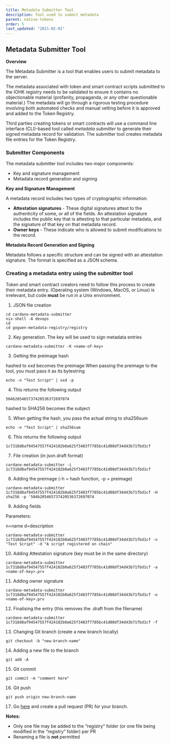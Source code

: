 ```yaml
---
title: Metadata Submitter Tool
description: Tool used to submit metadata
parent: native-tokens
order: 5
last_updated: "2021-02-01"
---
```


## Metadata Submitter Tool

**Overview** 

The Metadata Submitter is a tool that enables users to submit metadata to the server.

The metadata associated with token and smart contract scripts submitted to the IOHK registry needs to be validated to ensure it contains no objectionable material (profanity, propaganda, or any other questionable material.) The metadata will go through a rigorous testing procedure involving both automated checks and manual vetting before it is approved and added to the Token Registry.

Third parties creating tokens or smart contracts will use a command line interface (CLI)-based tool called *metadata submitter* to generate their signed metadata record for validation. The submitter tool creates metadata file entries for the Token Registry. 

### Submitter Components

The metadata submitter tool includes two major components:

- Key and signature management
- Metadata record generation and signing

**Key and Signature Management**

A metadata record includes two types of cryptographic information:

- **Attestation signatures** - These digital signatures attest to the authenticity of some, or all of the fields. An attestation signature includes the public key that is attesting to that particular metadata, and the signature of that key on that metadata record.
- **Owner keys** - These indicate who is allowed to submit modifications to the record. 

**Metadata Record Generation and Signing**

Metadata follows a specific structure and can be signed with an attestation signature. The format is specified as a JSON schema.

### Creating a metadata entry using the submitter tool

Token and smart contract creators need to follow this process to create their metadata entry. (Operating system (Windows, MacOS, or Linux) is irrelevant, but code **must** be run in a Unix environment.

1. JSON file creation

```
cd cardano-metadata-submitter
nix-shell -A devops
cd
cd goguen-metadata-registry/registry

```
2. Key generation. The key will be used to sign metadata entries

```
cardano-metadata-submitter -K <name-of-key>
```

3. Getting the preimage hash

<SOME DATA> hashed to xxd becomes the preimage
When passing the preimage to the tool, you must pass it as its bytestring

```
echo -n "Test Script" | xxd -p
```

4. This returns the following output

```
504b205465737420536372697074
```
<SOME DATA> hashed to SHA256 becomes the subject

5. When getting the hash, you pass the actual string to sha256sum

```
echo -n "Test Script" | sha256sum
```

6. This returns the following output

```
1c7318d8af94547557f424102b0a625f3483f7785bc41d08df34d43b71fbd1cf
```

7. File creation (in json.draft format)

```
cardano-metadata-submitter -i 1c7318d8af94547557f424102b0a625f3483f7785bc41d08df34d43b71fbd1cf
```

8. Adding the preimage (-h = hash function, -p = preimage)

```
cardano-metadata-submitter 1c7318d8af94547557f424102b0a625f3483f7785bc41d08df34d43b71fbd1cf -H sha256 -p '504b205465737420536372697074
```
9. Adding fields 

Parameters:

n=name
d=description

```
cardano-metadata-submitter 1c7318d8af94547557f424102b0a625f3483f7785bc41d08df34d43b71fbd1cf -n "Test Script" -d "A script registered on chain"
```
10. Adding Attestation signature (key must be in the same directory)

```
cardano-metadata-submitter 1c7318d8af94547557f424102b0a625f3483f7785bc41d08df34d43b71fbd1cf -a <name-of-key>.prv
```

11. Adding owner signature

```
cardano-metadata-submitter 1c7318d8af94547557f424102b0a625f3483f7785bc41d08df34d43b71fbd1cf -o <name-of-key>.prv
```

12. Finalising the entry (this removes the .draft from the filename)

```
cardano-metadata-submitter 1c7318d8af94547557f424102b0a625f3483f7785bc41d08df34d43b71fbd1cf -f
```

13. Changing Git branch (create a new branch locally)

```
git checkout -b "new-branch-name"
```

14. Adding a new file to the branch

```
git add -A
```

15. Git commit

```
git commit -m "comment here"
```

16. Git push

```
git push origin new-branch-name
```

17. Go [here](https://github.com/cardano-foundation/goguen-metadata-registry) and create a pull request (PR) for your branch.

**Notes:**
- Only one file may be added to the “registry” folder (or one file being modified in the “registry” folder) per PR
- Renaming a file is **not** permitted
